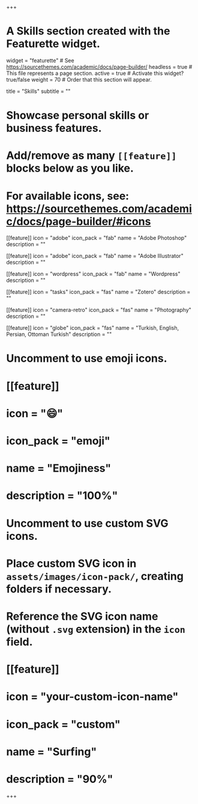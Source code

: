 +++
# A Skills section created with the Featurette widget.
widget = "featurette"  # See https://sourcethemes.com/academic/docs/page-builder/
headless = true  # This file represents a page section.
active = true  # Activate this widget? true/false
weight = 70  # Order that this section will appear.

title = "Skills"
subtitle = ""

# Showcase personal skills or business features.
# 
# Add/remove as many `[[feature]]` blocks below as you like.
# 
# For available icons, see: https://sourcethemes.com/academic/docs/page-builder/#icons

[[feature]]
  icon = "adobe"
  icon_pack = "fab"
  name = "Adobe Photoshop"
  description = "" 
  
[[feature]]
  icon = "adobe"
  icon_pack = "fab"
  name = "Adobe Illustrator"
  description = "" 
 
[[feature]]
  icon = "wordpress"
  icon_pack = "fab"
  name = "Wordpress"
  description = ""
  
[[feature]]
  icon = "tasks"
  icon_pack = "fas"
  name = "Zotero"
  description = ""  
  
[[feature]]
  icon = "camera-retro"
  icon_pack = "fas"
  name = "Photography"
  description = ""

[[feature]]
  icon = "globe"
  icon_pack = "fas"
  name = "Turkish, English, Persian, Ottoman Turkish"
  description = ""  

# Uncomment to use emoji icons.
# [[feature]]
#  icon = ":smile:"
#  icon_pack = "emoji"
#  name = "Emojiness"
#  description = "100%"  

# Uncomment to use custom SVG icons.
# Place custom SVG icon in `assets/images/icon-pack/`, creating folders if necessary.
# Reference the SVG icon name (without `.svg` extension) in the `icon` field.
# [[feature]]
#  icon = "your-custom-icon-name"
#  icon_pack = "custom"
#  name = "Surfing"
#  description = "90%"

+++
